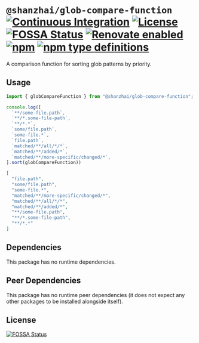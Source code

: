 # `@shanzhai/glob-compare-function` [![Continuous Integration](https://github.com/jameswilddev/shanzhai/workflows/Continuous%20Integration/badge.svg)](https://github.com/jameswilddev/shanzhai/actions) [![License](https://img.shields.io/github/license/jameswilddev/shanzhai.svg)](https://github.com/jameswilddev/shanzhai/blob/master/license) [![FOSSA Status](https://app.fossa.io/api/projects/git%2Bgithub.com%2Fjameswilddev%2Fshanzhai.svg?type=shield)](https://app.fossa.io/projects/git%2Bgithub.com%2Fjameswilddev%2Fshanzhai?ref=badge_shield) [![Renovate enabled](https://img.shields.io/badge/renovate-enabled-brightgreen.svg)](https://renovatebot.com/) [![npm](https://img.shields.io/npm/v/@shanzhai/glob-compare-function.svg)](https://www.npmjs.com/package/@shanzhai/glob-compare-function) [![npm type definitions](https://img.shields.io/npm/types/@shanzhai/glob-compare-function.svg)](https://www.npmjs.com/package/@shanzhai/glob-compare-function)

A comparison function for sorting glob patterns by priority.

## Usage

```typescript
import { globCompareFunction } from "@shanzhai/glob-compare-function";

console.log([
  `**/some-file.path`,
  `**/*.some-file-path`,
  `**/*.*`,
  `some/file.path`,
  `some-file.*`,
  `file.path`,
  `matched/**/all/*/*`,
  `matched/**/added/*`,
  `matched/**/more-specific/changed/*`,
].sort(globCompareFunction))
```

```json
[
  "file.path",
  "some/file.path",
  "some-file.*",
  "matched/**/more-specific/changed/*",
  "matched/**/all/*/*",
  "matched/**/added/*",
  "**/some-file.path",
  "**/*.some-file-path",
  "**/*.*"
]
```

## Dependencies

This package has no runtime dependencies.

## Peer Dependencies

This package has no runtime peer dependencies (it does not expect any other packages to be installed alongside itself).

## License

[![FOSSA Status](https://app.fossa.io/api/projects/git%2Bgithub.com%2Fjameswilddev%2Fshanzhai.svg?type=large)](https://app.fossa.io/projects/git%2Bgithub.com%2Fjameswilddev%2Fshanzhai?ref=badge_large)
